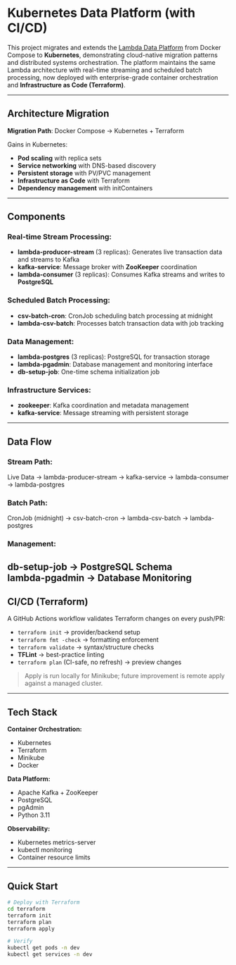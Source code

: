 # Kubernetes Data Platform (with CI/CD)

This project migrates and extends the [Lambda Data Platform](https://github.com/pyvel26/Lambda-Inspired-Platform.git) from Docker Compose to **Kubernetes**, demonstrating cloud-native migration patterns and distributed systems orchestration. The platform maintains the same Lambda architecture with real-time streaming and scheduled batch processing, now deployed with enterprise-grade container orchestration and **Infrastructure as Code (Terraform)**.

---

## Architecture Migration
**Migration Path**: Docker Compose → Kubernetes + Terraform

Gains in Kubernetes:
- **Pod scaling** with replica sets
- **Service networking** with DNS-based discovery
- **Persistent storage** with PV/PVC management
- **Infrastructure as Code** with Terraform
- **Dependency management** with initContainers

---

## Components

### Real-time Stream Processing:
- **lambda-producer-stream** (3 replicas): Generates live transaction data and streams to Kafka  
- **kafka-service**: Message broker with **ZooKeeper** coordination  
- **lambda-consumer** (3 replicas): Consumes Kafka streams and writes to **PostgreSQL**

### Scheduled Batch Processing:
- **csv-batch-cron**: CronJob scheduling batch processing at midnight  
- **lambda-csv-batch**: Processes batch transaction data with job tracking

### Data Management:
- **lambda-postgres** (3 replicas): PostgreSQL for transaction storage  
- **lambda-pgadmin**: Database management and monitoring interface  
- **db-setup-job**: One-time schema initialization job

### Infrastructure Services:
- **zookeeper**: Kafka coordination and metadata management  
- **kafka-service**: Message streaming with persistent storage

---

## Data Flow

### Stream Path:
Live Data → lambda-producer-stream → kafka-service → lambda-consumer → lambda-postgres

### Batch Path:  
CronJob (midnight) → csv-batch-cron → lambda-csv-batch → lambda-postgres

### Management:
db-setup-job → PostgreSQL Schema  
lambda-pgadmin → Database Monitoring
---

## CI/CD (Terraform)
A GitHub Actions workflow validates Terraform changes on every push/PR:
- `terraform init` → provider/backend setup  
- `terraform fmt -check` → formatting enforcement  
- `terraform validate` → syntax/structure checks  
- **TFLint** → best-practice linting  
- `terraform plan` (CI-safe, no refresh) → preview changes

> Apply is run locally for Minikube; future improvement is remote apply against a managed cluster.

---
## Tech Stack

**Container Orchestration:**
- Kubernetes
- Terraform
- Minikube
- Docker

**Data Platform:**
- Apache Kafka + ZooKeeper
- PostgreSQL
- pgAdmin
- Python 3.11

**Observability:**
- Kubernetes metrics-server
- kubectl monitoring
- Container resource limits

---

## Quick Start

```bash
# Deploy with Terraform
cd terraform
terraform init
terraform plan
terraform apply

# Verify
kubectl get pods -n dev
kubectl get services -n dev
